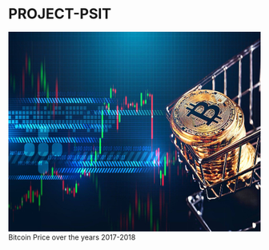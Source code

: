 # PROJECT-PSIT
<a href=""><img src="img/pic1.jpg" width="800px"  height="400"></a><br>
Bitcoin Price over the years 2017-2018
